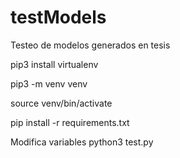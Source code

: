 # testModels
Testeo de modelos generados en tesis




pip3 install virtualenv

pip3 -m venv venv

source venv/bin/activate

pip install -r requirements.txt

Modifica variables
python3 test.py
